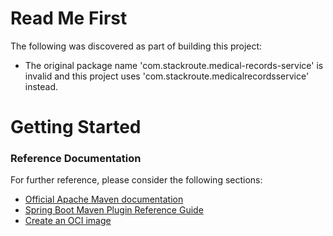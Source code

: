 # Read Me First
The following was discovered as part of building this project:

* The original package name 'com.stackroute.medical-records-service' is invalid and this project uses 'com.stackroute.medicalrecordsservice' instead.

# Getting Started

### Reference Documentation
For further reference, please consider the following sections:

* [Official Apache Maven documentation](https://maven.apache.org/guides/index.html)
* [Spring Boot Maven Plugin Reference Guide](https://docs.spring.io/spring-boot/docs/2.7.13/maven-plugin/reference/html/)
* [Create an OCI image](https://docs.spring.io/spring-boot/docs/2.7.13/maven-plugin/reference/html/#build-image)

